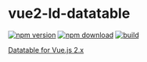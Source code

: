 # vue2-ld-datatable

[![npm version][npm-v-img]][npm-url]
[![npm download][npm-dl-img]][npm-url]
[![build][build-img]][build-url]

[Datatable for Vue.js 2.x](README)

[npm-url]: https://www.npmjs.com/package/vue2-ld-datatable
[npm-v-img]: https://img.shields.io/npm/v/vue2-ld-datatable.svg
[npm-dl-img]: https://img.shields.io/npm/dm/vue2-ld-datatable.svg
[build-img]: https://travis-ci.org/LaravelDaily/vue2-ld-datatable.svg?branch=master
[build-url]: https://travis-ci.org/LaravelDaily/vue2-ld-datatable
